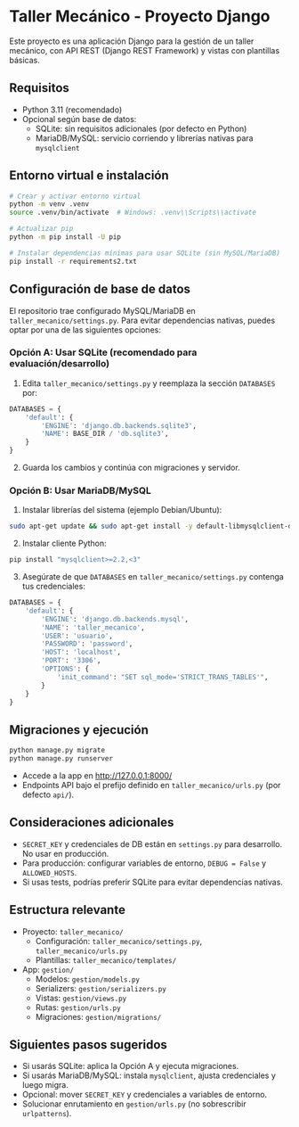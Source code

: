 # Taller Mecánico - Proyecto Django

Este proyecto es una aplicación Django para la gestión de un taller mecánico, con API REST (Django REST Framework) y vistas con plantillas básicas.

## Requisitos
- Python 3.11 (recomendado)
- Opcional según base de datos:
  - SQLite: sin requisitos adicionales (por defecto en Python)
  - MariaDB/MySQL: servicio corriendo y librerías nativas para `mysqlclient`

## Entorno virtual e instalación
```bash
# Crear y activar entorno virtual
python -m venv .venv
source .venv/bin/activate  # Windows: .venv\\Scripts\\activate

# Actualizar pip
python -m pip install -U pip

# Instalar dependencias mínimas para usar SQLite (sin MySQL/MariaDB)
pip install -r requirements2.txt
```

## Configuración de base de datos
El repositorio trae configurado MySQL/MariaDB en `taller_mecanico/settings.py`.
Para evitar dependencias nativas, puedes optar por una de las siguientes opciones:

### Opción A: Usar SQLite (recomendado para evaluación/desarrollo)
1. Edita `taller_mecanico/settings.py` y reemplaza la sección `DATABASES` por:
```python
DATABASES = {
    'default': {
        'ENGINE': 'django.db.backends.sqlite3',
        'NAME': BASE_DIR / 'db.sqlite3',
    }
}
```
2. Guarda los cambios y continúa con migraciones y servidor.

### Opción B: Usar MariaDB/MySQL
1. Instalar librerías del sistema (ejemplo Debian/Ubuntu):
```bash
sudo apt-get update && sudo apt-get install -y default-libmysqlclient-dev build-essential
```
2. Instalar cliente Python:
```bash
pip install "mysqlclient>=2.2,<3"
```
3. Asegúrate de que `DATABASES` en `taller_mecanico/settings.py` contenga tus credenciales:
```python
DATABASES = {
    'default': {
        'ENGINE': 'django.db.backends.mysql',
        'NAME': 'taller_mecanico',
        'USER': 'usuario',
        'PASSWORD': 'password',
        'HOST': 'localhost',
        'PORT': '3306',
        'OPTIONS': {
            'init_command': "SET sql_mode='STRICT_TRANS_TABLES'",
        }
    }
}
```

## Migraciones y ejecución
```bash
python manage.py migrate
python manage.py runserver
```
- Accede a la app en http://127.0.0.1:8000/
- Endpoints API bajo el prefijo definido en `taller_mecanico/urls.py` (por defecto `api/`).

## Consideraciones adicionales
- `SECRET_KEY` y credenciales de DB están en `settings.py` para desarrollo. No usar en producción.
- Para producción: configurar variables de entorno, `DEBUG = False` y `ALLOWED_HOSTS`.
- Si usas tests, podrías preferir SQLite para evitar dependencias nativas.

## Estructura relevante
- Proyecto: `taller_mecanico/`
  - Configuración: `taller_mecanico/settings.py`, `taller_mecanico/urls.py`
  - Plantillas: `taller_mecanico/templates/`
- App: `gestion/`
  - Modelos: `gestion/models.py`
  - Serializers: `gestion/serializers.py`
  - Vistas: `gestion/views.py`
  - Rutas: `gestion/urls.py`
  - Migraciones: `gestion/migrations/`

## Siguientes pasos sugeridos
- Si usarás SQLite: aplica la Opción A y ejecuta migraciones.
- Si usarás MariaDB/MySQL: instala `mysqlclient`, ajusta credenciales y luego migra.
- Opcional: mover `SECRET_KEY` y credenciales a variables de entorno.
- Solucionar enrutamiento en `gestion/urls.py` (no sobrescribir `urlpatterns`).

